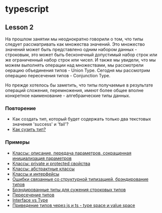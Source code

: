 # typescript

## Lesson 2
На прошлом занятии мы неоднократно говорили о том, что типы следует рассматривать
как множества значений. Это множество значений может быть представлено одним набором данных - строковым, это может быть бесконечный допустимый набор строк или же ограниченный набор строк или чисел.
И также мы увидели, что мы можем выполнять операции над множествами, мы рассмотрели оерацию объединения типов - Union Type.
Сегодня мы рассмотрим операцию пересечения типов - Conjunction Type.

Но прежде хотелось бы заметить, что типы получаемые в результате операций сложения, перемножения, имеют более общее вполне конкретное наименование - алгебраические типы данных.

### Повторение
 - Как создать тип, который будет содержать только два текстовых значения 'success' и 'fail'?  
 - [Как сузить тип?](./examples/example1.ts)  

### Примеры
 - [Классы: описание, передача параметров, сокращенная инициализация параметров](./examples/classes_ex1.ts)  
 - [Классы: private и protected свойства](./examples/classes_ex2.ts)
 - [Классы: абстрактные классы](./examples/classes_ex3.ts)  
 - [Классы и интерфейсы](./examples/classes_ex4.ts)  
 - [Ошибки связанные со структурной типизацией, брэндирование типов](./examples/example3.ts)  
 - [Брэндированные типы для сужения строковых типов](./examples/example3_2.ts)  
 - [Пересечение типов](./examples/example4.ts)  
 - [Interface vs Type](./examples/example5.ts)  
 - [Приведение типов через js и ts - type space и value space](./examples/example6.ts)  

